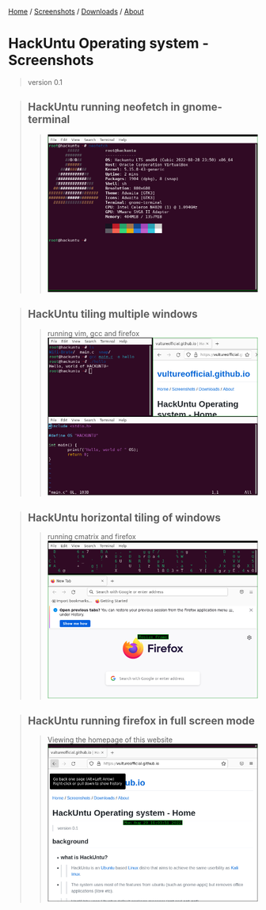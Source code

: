 [Home](https://vultureofficial.github.io/) / [Screenshots](Screenshots.md) / [Downloads](https://vultureofficial.github.io/) / [About](https://vultureofficial.github.io/) 

# HackUntu Operating system - Screenshots
> version 0.1

> ## HackUntu running neofetch in gnome-terminal
>> ![screenshot01](./shot01/screen01.png)

> ## HackUntu tiling multiple windows
>> running vim, gcc and firefox
>> ![screenshot01](./shot01/screen02.png)


> ## HackUntu horizontal tiling of windows
>> running cmatrix and firefox
>> ![screenshot01](./shot01/screen03.png)

> ## HackUntu running firefox in full screen mode
>> Viewing the homepage of this website
>> ![screenshot01](./shot01/screen05.png)
